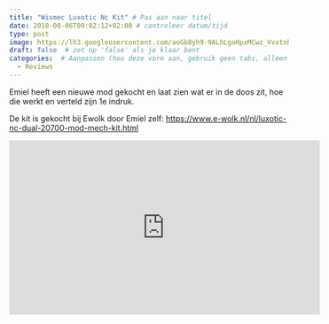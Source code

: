 ```yaml
---
title: "Wismec Luxotic Nc Kit" # Pas aan naar titel
date: 2018-08-06T09:02:12+02:00 # controleer datum/tijd
type: post
image: https://lh3.googleusercontent.com/aoGb8yh9-9ALhLgoHpxMCwz_VvxtnbdxXPv5zitOTLXJ7F5ayD11sFXyGStTAKpNwDpggjxk38SnHsiQTfwNZbAVcl-AM-PxM9kY6K5x8zBPB7LKkSe5f1U-Fi5S3Qy7XO94HEYjpTlnwWYq-WhKuJjMtyGWL05AnmLorYPZk3alQqeYe1-uLtf0kj51Tc1sQCWV-u70KzDZIaSouYIP-feP2krzqboRVsrwi3qKRbW1mQCDbQVtElfdT4rEcedmJA9DaD4mPjwcBnVEvEHuKCYTTYndXjAdDCy9oBnrQaAhOjBemYyoRGqrb_VWb3kzgS6GMp0_bAZkK5QqqBmViDukGBIzPbW4zJaHgaHSOh2SN7Lt9OVQXtqfeSIh3XEDT2zholCCwJmqsxt6c5JI50L6b8AbD2nAWKeSkV9hp0VVXJLWjlQmE0Vje-uAVLE1xPjDEvfy6XdPb7veHGXmPT2qHdXkzFIKc39LDTqXPlWg8TgQ1cy4FH6x_7gzW-TSH-bzVhZ74d9MZG2IFTsECa3bJINqNwBv4hC-iKvkSySe0GtnZYt1XT3kT3kb_cqomFECK50CWGdJHOlNUprj1MWurrldcZQ1MHFaoKNL35uxCy46F2QwmuH3JXYpNv_z73Z0qsI08kh1t1EkeV5-qC8FuDFpH-R28g=w1447-h814-no
draft: false  # zet op 'false' als je klaar bent
categories:  # Aanpassen (hou deze vorm aan, gebruik geen tabs, alleen spaties)
  - Reviews
---
```


Emiel heeft een nieuwe mod gekocht en laat zien wat er in de doos zit, hoe die werkt en verteld zijn 1e indruk.

De kit is gekocht bij Ewolk door Emiel zelf: https://www.e-wolk.nl/nl/luxotic-nc-dual-20700-mod-mech-kit.html

<iframe width="560" height="315" src="https://www.youtube.com/embed/TIp4kW16ZTQ" frameborder="0" allow="autoplay; encrypted-media" allowfullscreen></iframe>